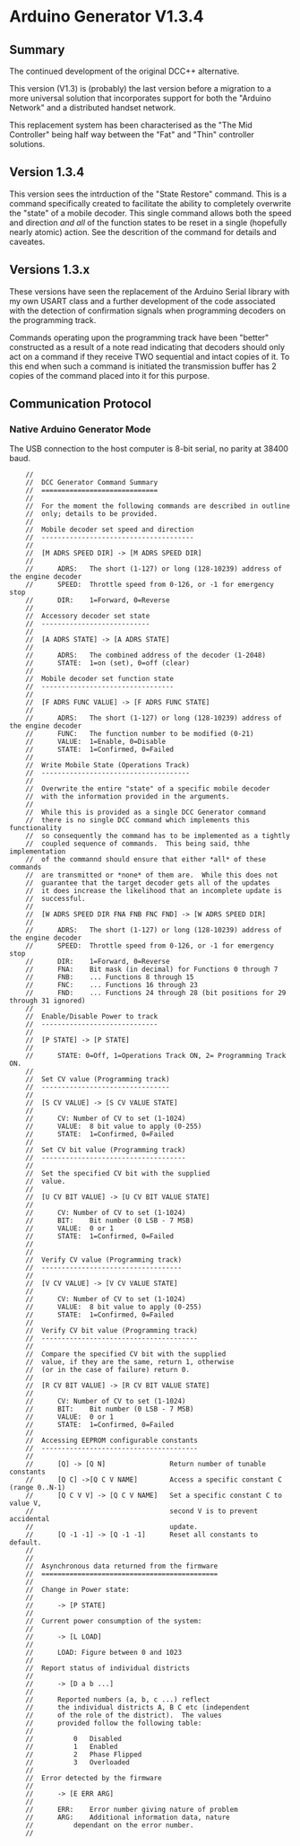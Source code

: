 # Arduino Generator V1.3.4

## Summary

The continued development of the original DCC++ alternative.

This version (V1.3) is (probably) the last version before a migration to a more universal solution that incorporates support for both the "Arduino Network" and a distributed handset network.

This replacement system has been characterised as the "The Mid Controller" being half way between the "Fat" and "Thin" controller solutions.

## Version 1.3.4

This version sees the intrduction of the "State Restore" command.  This is a command specifically created to facilitate the ability to completely overwrite the "state" of a mobile decoder.  This single command allows both the speed and direction *and all* of the function states to be reset in a single (hopefully nearly atomic) action.  See the descrition of the command for details and caveates.

## Versions 1.3.x

These versions have seen the replacement of the Arduino Serial library with my own USART class and a further development of the code associated with the detection of confirmation signals when programming decoders on the programming track.

Commands operating upon the programming track have been "better" constructed as a result of a note read indicating that decoders should only act on a command if they receive TWO sequential and intact copies of it.  To this end when such a command is initiated the transmission buffer has 2 copies of the command placed into it for this purpose.


## Communication Protocol

### Native Arduino Generator Mode
The USB connection to the host computer is 8-bit serial, no parity at 38400 baud.

```
	//
	//	DCC Generator Command Summary
	//	=============================
	//
	//	For the moment the following commands are described in outline
	//	only; details to be provided.
	//
	//	Mobile decoder set speed and direction
	//	--------------------------------------
	//
	//	[M ADRS SPEED DIR] -> [M ADRS SPEED DIR]
	//
	//		ADRS:	The short (1-127) or long (128-10239) address of the engine decoder
	//		SPEED:	Throttle speed from 0-126, or -1 for emergency stop
	//		DIR:	1=Forward, 0=Reverse
	//
	//	Accessory decoder set state
	//	---------------------------
	//
	//	[A ADRS STATE] -> [A ADRS STATE]
	//
	//		ADRS:	The combined address of the decoder (1-2048)
	//		STATE:	1=on (set), 0=off (clear)
	//
	//	Mobile decoder set function state
	//	---------------------------------
	//
	//	[F ADRS FUNC VALUE] -> [F ADRS FUNC STATE]
	//
	//		ADRS:	The short (1-127) or long (128-10239) address of the engine decoder
	//		FUNC:	The function number to be modified (0-21)
	//		VALUE:	1=Enable, 0=Disable
	//		STATE:	1=Confirmed, 0=Failed
	//	
	//	Write Mobile State (Operations Track)
	//	-------------------------------------
	//
	//	Overwrite the entire "state" of a specific mobile decoder
	//	with the information provided in the arguments.
	//
	//	While this is provided as a single DCC Generator command
	//	there is no single DCC command which implements this functionality
	//	so consequently the command has to be implemented as a tightly
	//	coupled sequence of commands.  This being said, thhe implementation
	//	of the commannd should ensure that either *all* of these commands
	//	are transmitted or *none* of them are.  While this does not
	//	guarantee that the target decoder gets all of the updates
	//	it does increase the likelihood that an incomplete update is
	//	successful.
	//
	//	[W ADRS SPEED DIR FNA FNB FNC FND] -> [W ADRS SPEED DIR]
	//
	//		ADRS:	The short (1-127) or long (128-10239) address of the engine decoder
	//		SPEED:	Throttle speed from 0-126, or -1 for emergency stop
	//		DIR:	1=Forward, 0=Reverse
	//		FNA:	Bit mask (in decimal) for Functions 0 through 7
	//		FNB:	... Functions 8 through 15
	//		FNC:	... Functions 16 through 23
	//		FND:	... Functions 24 through 28 (bit positions for 29 through 31 ignored)
	//
	//	Enable/Disable Power to track
	//	-----------------------------
	//
	//	[P STATE] -> [P STATE]
	//
	//		STATE: 0=Off, 1=Operations Track ON, 2= Programming Track ON. 
	//
	//	Set CV value (Programming track)
	//	--------------------------------
	//
	//	[S CV VALUE] -> [S CV VALUE STATE]
	//
	//		CV:	Number of CV to set (1-1024)
	//		VALUE:	8 bit value to apply (0-255)
	//		STATE:	1=Confirmed, 0=Failed
	//
	//	Set CV bit value (Programming track)
	//	------------------------------------
	//
	//	Set the specified CV bit with the supplied
	//	value.
	//
	//	[U CV BIT VALUE] -> [U CV BIT VALUE STATE]
	//
	//		CV:	Number of CV to set (1-1024)
	//		BIT:	Bit number (0 LSB - 7 MSB)
	//		VALUE:	0 or 1
	//		STATE:	1=Confirmed, 0=Failed
	//
	//
	//	Verify CV value (Programming track)
	//	-----------------------------------
	//
	//	[V CV VALUE] -> [V CV VALUE STATE]
	//
	//		CV:	Number of CV to set (1-1024)
	//		VALUE:	8 bit value to apply (0-255)
	//		STATE:	1=Confirmed, 0=Failed
	//
	//	Verify CV bit value (Programming track)
	//	---------------------------------------
	//
	//	Compare the specified CV bit with the supplied
	//	value, if they are the same, return 1, otherwise
	//	(or in the case of failure) return 0.
	//
	//	[R CV BIT VALUE] -> [R CV BIT VALUE STATE]
	//
	//		CV:	Number of CV to set (1-1024)
	//		BIT:	Bit number (0 LSB - 7 MSB)
	//		VALUE:	0 or 1
	//		STATE:	1=Confirmed, 0=Failed
	//
	//	Accessing EEPROM configurable constants
	//	---------------------------------------
	//
	//		[Q] -> [Q N]				Return number of tunable constants
	//		[Q C] ->[Q C V NAME]		Access a specific constant C (range 0..N-1)
	//		[Q C V V] -> [Q C V NAME]	Set a specific constant C to value V,
	//									second V is to prevent accidental
	//									update.
	//		[Q -1 -1] -> [Q -1 -1]		Reset all constants to default.
	//
	//
	//	Asynchronous data returned from the firmware
	//	============================================
	//
	//	Change in Power state:
	//
	//		-> [P STATE]
	//
	//	Current power consumption of the system:
	//
	//		-> [L LOAD]
	//
	//		LOAD: Figure between 0 and 1023
	//
	//	Report status of individual districts
	//
	//		-> [D a b ...]
	//
	//		Reported numbers (a, b, c ...) reflect
	//		the individual districts A, B C etc (independent
	//		of the role of the district).  The values
	//		provided follow the following table:
	//
	//			0	Disabled
	//			1	Enabled
	//			2	Phase Flipped
	//			3	Overloaded
	//
	//	Error detected by the firmware
	//
	//		-> [E ERR ARG]
	//
	//		ERR:	Error number giving nature of problem
	//		ARG:	Additional information data, nature
	//			dependant on the error number.
	//
```
